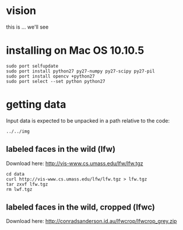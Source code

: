 # vision

this is ... we'll see

# installing on Mac OS 10.10.5

    sudo port selfupdate
    sudo port install python27 py27-numpy py27-scipy py27-pil
    sudo port install opencv +python27
    sudo port select --set python python27

# getting data

Input data is expected to be unpacked in a path relative to the code:

    ../../img
    

## labeled faces in the wild (lfw)

Download here:
http://vis-www.cs.umass.edu/lfw/lfw.tgz

    cd data
    curl http://vis-www.cs.umass.edu/lfw/lfw.tgz > lfw.tgz
    tar zxvf lfw.tgz
    rm lwf.tgz
    
## labeled faces in the wild, cropped (lfwc)

Download here:
http://conradsanderson.id.au/lfwcrop/lfwcrop_grey.zip









